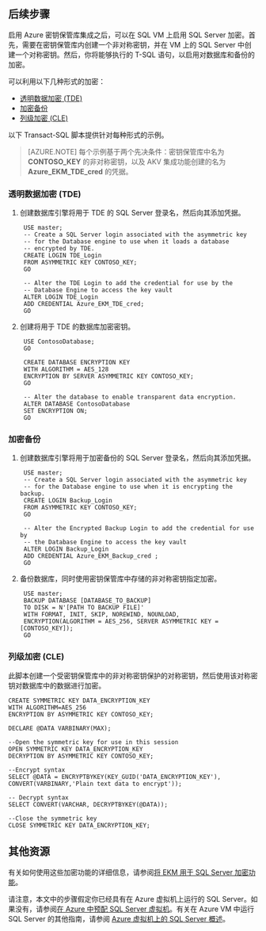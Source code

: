 ## 后续步骤
启用 Azure 密钥保管库集成之后，可以在 SQL VM 上启用 SQL Server 加密。首先，需要在密钥保管库内创建一个非对称密钥，并在 VM 上的 SQL Server 中创建一个对称密钥。然后，你将能够执行的 T-SQL 语句，以启用对数据库和备份的加密。

可以利用以下几种形式的加密：

- [透明数据加密 (TDE)](https://msdn.microsoft.com/zh-cn/library/bb934049.aspx)
- [加密备份](https://msdn.microsoft.com/zh-cn/library/dn449489.aspx)
- [列级加密 (CLE)](https://msdn.microsoft.com/zh-cn/library/ms173744.aspx)

以下 Transact-SQL 脚本提供针对每种形式的示例。

>[AZURE.NOTE] 每个示例基于两个先决条件：密钥保管库中名为 **CONTOSO\_KEY** 的非对称密钥，以及 AKV 集成功能创建的名为 **Azure\_EKM\_TDE\_cred** 的凭据。

### 透明数据加密 (TDE)
1. 创建数据库引擎将用于 TDE 的 SQL Server 登录名，然后向其添加凭据。
	
		USE master;
		-- Create a SQL Server login associated with the asymmetric key 
		-- for the Database engine to use when it loads a database 
		-- encrypted by TDE.
		CREATE LOGIN TDE_Login 
		FROM ASYMMETRIC KEY CONTOSO_KEY;
		GO
		
		-- Alter the TDE Login to add the credential for use by the 
		-- Database Engine to access the key vault
		ALTER LOGIN TDE_Login 
		ADD CREDENTIAL Azure_EKM_TDE_cred;
		GO
	
2. 创建将用于 TDE 的数据库加密密钥。
	
		USE ContosoDatabase;
		GO
		
		CREATE DATABASE ENCRYPTION KEY 
		WITH ALGORITHM = AES_128 
		ENCRYPTION BY SERVER ASYMMETRIC KEY CONTOSO_KEY;
		GO
		
		-- Alter the database to enable transparent data encryption.
		ALTER DATABASE ContosoDatabase 
		SET ENCRYPTION ON;
		GO

### 加密备份
1. 创建数据库引擎将用于加密备份的 SQL Server 登录名，然后向其添加凭据。
	
		USE master;
		-- Create a SQL Server login associated with the asymmetric key 
		-- for the Database engine to use when it is encrypting the backup.
		CREATE LOGIN Backup_Login 
		FROM ASYMMETRIC KEY CONTOSO_KEY;
		GO 
		
		-- Alter the Encrypted Backup Login to add the credential for use by 
		-- the Database Engine to access the key vault
		ALTER LOGIN Backup_Login 
		ADD CREDENTIAL Azure_EKM_Backup_cred ;
		GO
	
2. 备份数据库，同时使用密钥保管库中存储的非对称密钥指定加密。
	
		USE master;
		BACKUP DATABASE [DATABASE_TO_BACKUP]
		TO DISK = N'[PATH TO BACKUP FILE]' 
		WITH FORMAT, INIT, SKIP, NOREWIND, NOUNLOAD, 
		ENCRYPTION(ALGORITHM = AES_256, SERVER ASYMMETRIC KEY = [CONTOSO_KEY]);
		GO

### 列级加密 (CLE)
此脚本创建一个受密钥保管库中的非对称密钥保护的对称密钥，然后使用该对称密钥对数据库中的数据进行加密。

	CREATE SYMMETRIC KEY DATA_ENCRYPTION_KEY
	WITH ALGORITHM=AES_256
	ENCRYPTION BY ASYMMETRIC KEY CONTOSO_KEY;
	
	DECLARE @DATA VARBINARY(MAX);
	
	--Open the symmetric key for use in this session
	OPEN SYMMETRIC KEY DATA_ENCRYPTION_KEY 
	DECRYPTION BY ASYMMETRIC KEY CONTOSO_KEY;
	
	--Encrypt syntax
	SELECT @DATA = ENCRYPTBYKEY(KEY_GUID('DATA_ENCRYPTION_KEY'), CONVERT(VARBINARY,'Plain text data to encrypt'));
	
	-- Decrypt syntax
	SELECT CONVERT(VARCHAR, DECRYPTBYKEY(@DATA));
	
	--Close the symmetric key
	CLOSE SYMMETRIC KEY DATA_ENCRYPTION_KEY;

## 其他资源
有关如何使用这些加密功能的详细信息，请参阅[将 EKM 用于 SQL Server 加密功能](https://msdn.microsoft.com/zh-cn/library/dn198405.aspx#UsesOfEKM)。

请注意，本文中的步骤假定你已经具有在 Azure 虚拟机上运行的 SQL Server。如果没有，请参阅[在 Azure 中预配 SQL Server 虚拟机](/documentation/articles/virtual-machines-windows-classic-ps-sql-create)。有关在 Azure VM 中运行 SQL Server 的其他指南，请参阅 [Azure 虚拟机上的 SQL Server 概述](/documentation/articles/virtual-machines-windows-sql-server-iaas-overview)。

<!---HONumber=Mooncake_0215_2016-->